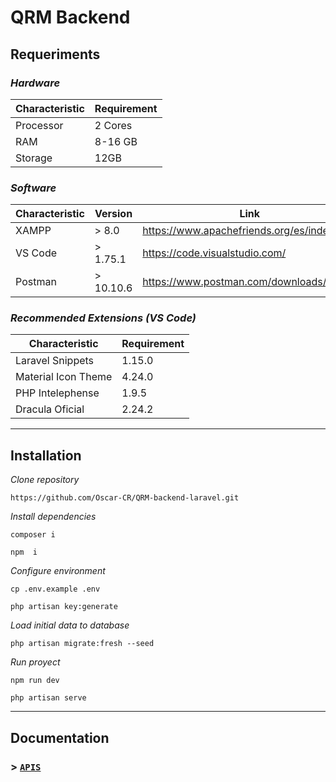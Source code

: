
# **QRM Backend**


## **Requeriments** 

 ### *Hardware*

| Characteristic      | Requirement |
| ----------- | ----------- |
| Processor    | 2 Cores   |
| RAM           | 8-16 GB     |
| Storage| 12GB        |

### *Software*

| Characteristic      | Version |  Link |
| ----------- | ----------- | -----------
| XAMPP    |  >  8.0  | https://www.apachefriends.org/es/index.html |
| VS Code           | > 1.75.1   | https://code.visualstudio.com/ |
| Postman | > 10.10.6 |  https://www.postman.com/downloads/


### *Recommended Extensions (VS Code)*
| Characteristic      | Requirement |
| ----------- | ----------- |
| Laravel Snippets    | 1.15.0   |
| Material Icon Theme           | 4.24.0  |
| PHP Intelephense|  1.9.5   |  
| Dracula Oficial | 2.24.2        

---
## **Installation**

*Clone repository*
``` 
https://github.com/Oscar-CR/QRM-backend-laravel.git
```

*Install dependencies*
``` 
composer i
```

``` 
npm  i
```

*Configure environment*
``` 
cp .env.example .env
```
``` 
php artisan key:generate
```
*Load initial data to database*
``` 
php artisan migrate:fresh --seed
```

*Run proyect*
``` 
npm run dev
```

``` 
php artisan serve
```
---

## **Documentation**

### >  [`APIS`](./documentation/apis.md)